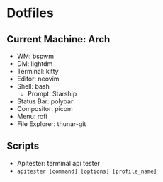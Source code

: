 # Dotfiles

## Current Machine: Arch
 - WM: bspwm
 - DM: lightdm
 - Terminal: kitty
 - Editor: neovim
 - Shell: bash
   - Prompt: Starship
 - Status Bar: polybar
 - Compositor: picom
 - Menu: rofi
 - File Explorer: thunar-git

## Scripts
 - Apitester: terminal api tester
  - `apitester [command] [options] [profile_name]`
